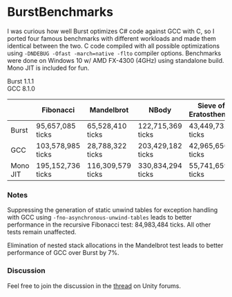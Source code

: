 # BurstBenchmarks
I was curious how well Burst optimizes C# code against GCC with C, so I ported four famous benchmarks with different workloads and made them identical between the two. C code compiled with all possible optimizations using `-DNDEBUG -Ofast -march=native -flto` compiler options. Benchmarks were done on Windows 10 w/ AMD FX-4300 (4GHz) using standalone build. Mono JIT is included for fun.

Burst 1.1.1<br/>
GCC 8.1.0

|          | Fibonacci         | Mandelbrot        | NBody             | Sieve of Eratosthenes | Pixar Raytracer     |
|----------|-------------------|-------------------|-------------------|-----------------------|----------------------
| Burst    | 95,657,085 ticks  | 65,528,410 ticks  | 122,715,369 ticks | 43,449,732 ticks      | 245,079,625 ticks   |
| GCC      | 103,578,985 ticks | 28,788,322 ticks  | 203,429,182 ticks | 42,965,656 ticks      | 71,429,484 ticks    |
| Mono JIT | 195,152,736 ticks | 116,309,579 ticks | 330,834,294 ticks | 55,741,659 ticks      | 1,388,610,887 ticks |

### Notes
Suppressing the generation of static unwind tables for exception handling with GCC using `-fno-asynchronous-unwind-tables` leads to better performance in the recursive Fibonacci test: 84,983,484 ticks. All other tests remain unaffected.

Elimination of nested stack allocations in the Mandelbrot test leads to better performance of GCC over Burst by 7%.

### Discussion
Feel free to join the discussion in the [thread](https://forum.unity.com/threads/benchmarking-burst-against-gcc-machine-code-fibonacci-mandelbrot-nbody.715133/) on Unity forums.
